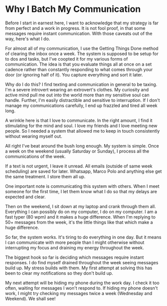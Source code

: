# Why I Batch My Communication

Before I start in earnest here, I want to acknowledge that my strategy is far from perfect and a work in progress. It is not fool proof, in that some messages require instant communication. With those caveats out of the way, here's what I do.

For almost all of my communication, I use the Getting Things Done method of clearing the inbox once a week. The system is supposed to be setup for to dos and tasks, but I've coopted it for my various forms of communication. The idea is that you evaluate things all at once on a set cadence rather than constantly responding to what comes through your door (or ignoring half of it). You capture everything and sort it later.

Why do I do this? I find texting and communication in general to be taxing. I'm a severe introvert wearing an extrovert's clothes. My curiosity and active mind pull me out into the world more than my sensitive soul can handle. Further, I'm easily distractible and sensitive to interruption. If I don't manage my communications carefully, I end up frazzled and tired all week long.

A wrinkle here is that I love to communicate. In the right amount, I find it stimulating for the mind and soul. I love my friends and I love meeting new people. So I needed a system that allowed me to keep in touch consistently without wearing myself out.

All right I've beat around the bush long enough. My system is simple. Once a week on the weekend (usually Saturday or Sunday), I process all the communications of the week.

If a text is not urgent, I leave it unread. All emails (outside of same week scheduling) are saved for later. Whatsapp, Marco Polo and anything else get the same treatment. I store them all up.

One important note is communicating this system with others. When I meet someone for the first time, I let them know what I do so that my delays are expected and clear.

Then on the weekend, I sit down at my laptop and crank through them all. Everything I can possibly do on my computer, I do on my computer. I am a fast typer (80 wpm) and it makes a huge difference. When I'm replying to 50+ messages from the week, it's the little things like that which make a huge difference.

So far, the system works. It's tiring to do everything in one day. But it means I can communicate with more people than I might otherwise without interrupting my focus and draining my energy throughout the week.

The biggest hook so far is deciding which messages require instant responses. I do find myself drained throughout the week seeing messages build up. My stress builds with them. My first attempt at solving this has been to clear my notifications so they don't build up.

My next attempt will be hiding my phone during the work day. I check it too often, waiting for messages I won't respond to. If hiding my phone doesn't work, I might try checking my messages twice a week (Wednesday and Weekend). We shall see!

